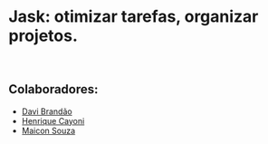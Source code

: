 <h1>Jask: otimizar tarefas, organizar projetos.</small> </h1>

<br />

<h2>Colaboradores:</h2>
<ul>
  <li><a href="htttps://github.com/davibrandao18">Davi Brandão</a></li>
  <li><a href="htttps://github.com/cayoni13">Henrique Cayoni</a></li>
  <li><a href="htttps://github.com/maiconspa">Maicon Souza</a></li>
</ul>
